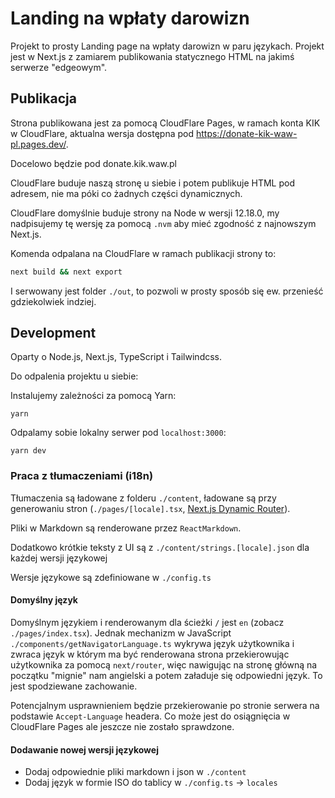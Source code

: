 # Landing na wpłaty darowizn

Projekt to prosty Landing page na wpłaty darowizn w paru językach. Projekt jest w Next.js z zamiarem publikowania statycznego HTML na jakimś serwerze "edgeowym".

## Publikacja

Strona publikowana jest za pomocą CloudFlare Pages, w ramach konta KIK w CloudFlare, aktualna wersja dostępna pod https://donate-kik-waw-pl.pages.dev/.

Docelowo będzie pod donate.kik.waw.pl

CloudFlare buduje naszą stronę u siebie i potem publikuje HTML pod adresem, nie ma póki co żadnych części dynamicznych.

CloudFlare domyślnie buduje strony na Node w wersji 12.18.0, my nadpisujemy tę wersję za pomocą `.nvm` aby mieć zgodność z najnowszym Next.js.

Komenda odpalana na CloudFlare w ramach publikacji strony to:
```sh
next build && next export
```

I serwowany jest folder `./out`, to pozwoli w prosty sposób się ew. przenieść gdziekolwiek indziej.

## Development

Oparty o Node.js, Next.js, TypeScript i Tailwindcss.

Do odpalenia projektu u siebie:

Instalujemy zależności za pomocą Yarn:
```shell
yarn
```

Odpalamy sobie lokalny serwer pod `localhost:3000`:
```shell
yarn dev
```

### Praca z tłumaczeniami (i18n)

Tłumaczenia są ładowane z folderu `./content`, ładowane są przy generowaniu stron (`./pages/[locale].tsx`, [Next.js Dynamic Router](https://nextjs.org/docs/routing/dynamic-routes)).

Pliki w Markdown są renderowane przez `ReactMarkdown`.

Dodatkowo krótkie teksty z UI są z `./content/strings.[locale].json` dla każdej wersji językowej

Wersje językowe są zdefiniowane w `./config.ts`

#### Domyślny język

Domyślnym językiem i renderowanym dla ścieżki `/` jest `en` (zobacz `./pages/index.tsx`). Jednak mechanizm w JavaScript `./components/getNavigatorLanguage.ts` wykrywa język użytkownika i zwraca język w którym ma być renderowana strona przekierowując użytkownika za pomocą `next/router`, więc nawigując na stronę główną na początku "mignie" nam angielski a potem załaduje się odpowiedni język. To jest spodziewane zachowanie.

Potencjalnym usprawnieniem będzie przekierowanie po stronie serwera na podstawie `Accept-Language` headera. Co może jest do osiągnięcia w CloudFlare Pages ale jeszcze nie zostało sprawdzone.

#### Dodawanie nowej wersji językowej

- Dodaj odpowiednie pliki markdown i json w `./content`
- Dodaj język w formie ISO do tablicy w `./config.ts` -> `locales`
